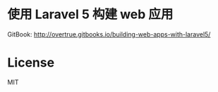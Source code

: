 # 使用 Laravel 5 构建 web 应用

GitBook: http://overtrue.gitbooks.io/building-web-apps-with-laravel5/

# License

MIT
